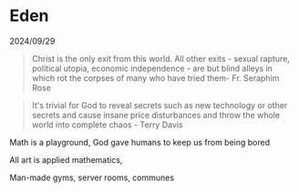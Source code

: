 # Eden

2024/09/29

> Christ is the only exit from this world. All other exits - sexual rapture, political utopia, economic independence - are but blind alleys in which rot the corpses of many who have tried them- Fr. Seraphim Rose

> It's trivial for God to reveal secrets such as new technology or other secrets and cause insane price disturbances and throw the whole world into complete chaos - Terry Davis

Math is a playground, God gave humans to keep us from being bored

All art is applied mathematics, 

Man-made gyms, server rooms, communes
